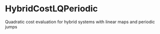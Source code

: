# HybridCostLQPeriodic
Quadratic cost evaluation for hybrid systems with linear maps and periodic jumps
